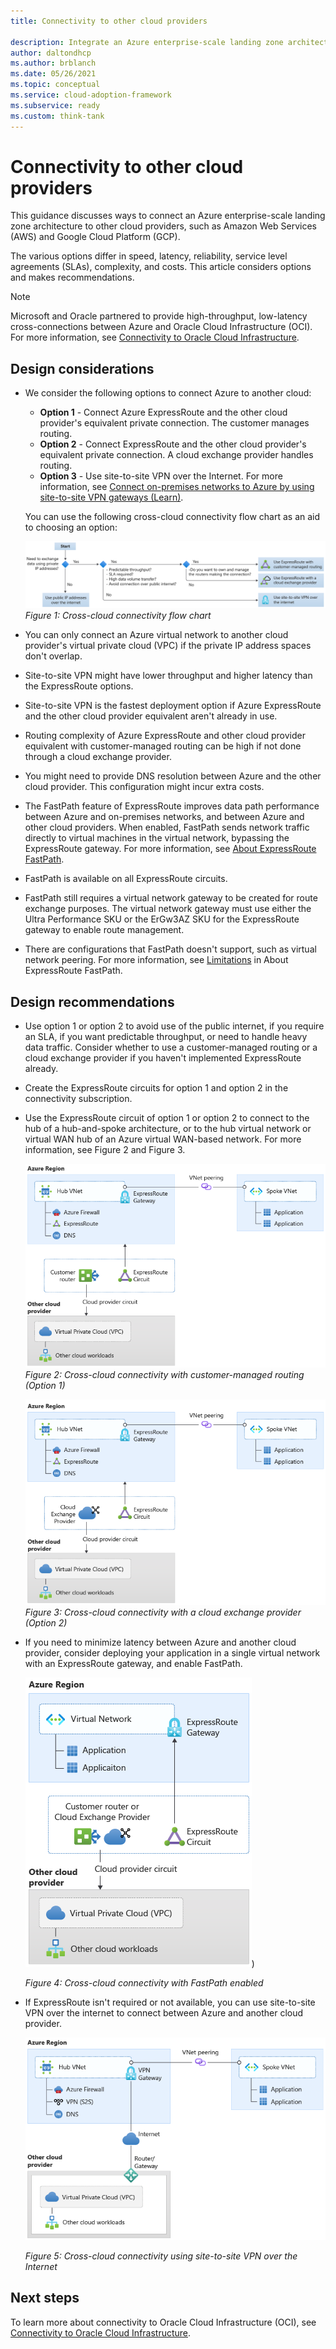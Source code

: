 ```yaml
---
title: Connectivity to other cloud providers

description: Integrate an Azure enterprise-scale landing zone architecture to other cloud providers such as Amazon Web Services (AWS) and Google Cloud Platform (GCP). 
author: daltondhcp
ms.author: brblanch
ms.date: 05/26/2021
ms.topic: conceptual
ms.service: cloud-adoption-framework
ms.subservice: ready
ms.custom: think-tank
---
```


# Connectivity to other cloud providers

This guidance discusses ways to connect an Azure enterprise-scale landing zone architecture to other cloud providers, such as Amazon Web Services (AWS) and Google Cloud Platform (GCP).

The various options differ in speed, latency, reliability, service level agreements (SLAs), complexity, and costs. This article considers options and makes recommendations.

> [!Note]
> Microsoft and Oracle partnered to provide high-throughput, low-latency cross-connections between Azure and Oracle Cloud Infrastructure (OCI). For more information, see [Connectivity to Oracle Cloud Infrastructure](connectivity-to-other-providers-oci.md).

## Design considerations

- We consider the following options to connect Azure to another cloud:
  - **Option 1** - Connect Azure ExpressRoute and the other cloud provider's equivalent private connection. The customer manages routing.
  - **Option 2** - Connect ExpressRoute and the other cloud provider's equivalent private connection. A cloud exchange provider handles routing.
  - **Option 3** - Use site-to-site VPN over the Internet. For more information, see [Connect on-premises networks to Azure by using site-to-site VPN gateways (Learn)](/learn/modules/connect-on-premises-network-with-vpn-gateway/2-connect-on-premises-networks-to-azure-using-site-to-site-vpn-gateways).

   You can use the following cross-cloud connectivity flow chart as an aid to choosing an option:

    ![Diagram of cross-cloud connectivity flow chart](./media/cloud-interconnect-decision-tree.png)
    *Figure 1: Cross-cloud connectivity flow chart*

- You can only connect an Azure virtual network to another cloud provider's virtual private cloud (VPC) if the private IP address spaces don't overlap.
- Site-to-site VPN might have lower throughput and higher latency than the ExpressRoute options.
- Site-to-site VPN is the fastest deployment option if Azure ExpressRoute and the other cloud provider equivalent aren't already in use.
- Routing complexity of Azure ExpressRoute and other cloud provider equivalent with customer-managed routing can be high if not done through a cloud exchange     provider.
- You might need to provide DNS resolution between Azure and the other cloud provider. This configuration might incur extra costs.
- The FastPath feature of ExpressRoute improves data path performance between Azure and on-premises networks, and between Azure and other cloud providers. When enabled, FastPath sends network traffic directly to virtual machines in the virtual network, bypassing the ExpressRoute gateway. For more information, see [About ExpressRoute FastPath](/azure/expressroute/about-fastpath).
- FastPath is available on all ExpressRoute circuits.
- FastPath still requires a virtual network gateway to be created for route exchange purposes. The virtual network gateway must use either the Ultra Performance SKU or the ErGw3AZ SKU for the ExpressRoute gateway to enable route management.
- There are configurations that FastPath doesn't support, such as virtual network peering. For more information, see [Limitations](/azure/expressroute/about-fastpath#limitations) in About ExpressRoute FastPath.

## Design recommendations

- Use option 1 or option 2 to avoid use of the public internet, if you require an SLA, if you want predictable throughput, or need to handle heavy data traffic. Consider whether to use a customer-managed routing or a cloud exchange provider if you haven't implemented ExpressRoute already.
- Create the ExpressRoute circuits for option 1 and option 2 in the connectivity subscription.
- Use the ExpressRoute circuit of option 1 or option 2 to connect to the hub of a hub-and-spoke architecture, or to the hub virtual network or virtual WAN hub of an Azure virtual WAN-based network. For more information, see Figure 2 and Figure 3.

    ![Figure 2: Cross-cloud connectivity with customer-managed routing (Option 1)](./media/eslz-other-cloud-providers.png)
    *Figure 2: Cross-cloud connectivity with customer-managed routing (Option 1)*

    ![Figure 3: Cross-cloud connectivity with a cloud exchange provider (Option 2).](./media/other-cloud-exchange-provider.png)
    *Figure 3: Cross-cloud connectivity with a cloud exchange provider (Option 2)*

- If you need to minimize latency between Azure and another cloud provider, consider deploying your application in a single virtual network with an ExpressRoute gateway, and enable FastPath.

    ![Figure 4: Cross-cloud connectivity with FastPath enabled](./media/other-cloud-fast-path.png))

    *Figure 4: Cross-cloud connectivity with FastPath enabled*

- If ExpressRoute isn't required or not available, you can use site-to-site VPN over the internet to connect between Azure and another cloud provider.

    ![Cross-cloud connectivity using site-to-site VPN over the Internet.](./media/other-cloud-s2s-vpn.png)

    *Figure 5: Cross-cloud connectivity using site-to-site VPN over the Internet*

## Next steps

To learn more about connectivity to Oracle Cloud Infrastructure (OCI), see [Connectivity to Oracle Cloud Infrastructure](connectivity-to-other-providers-oci.md).
